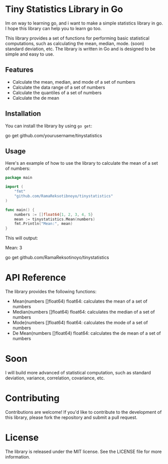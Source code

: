 # Tiny Statistics Library in Go

Im on way to learning go, and i want to make a simple statistics library in go. I hope this library can help you to learn go too.

This library provides a set of functions for performing basic statistical computations, such as calculating the mean, median, mode. (soon) standard deviation, etc. The library is written in Go and is designed to be simple and easy to use. 

## Features

- Calculate the mean, median, and mode of a set of numbers
- Calculate the data range of a set of numbers
- Calculate the quantiles of a set of numbers
- Calculate the de mean

## Installation

You can install the library by using `go get`:

go get github.com/yourusername/tinystatistics


## Usage

Here's an example of how to use the library to calculate the mean of a set of numbers:

```go
package main

import (
	"fmt"
	"github.com/RamaReksotibnoyo/tinystatistics"
)

func main() {
	numbers := []float64{1, 2, 3, 4, 5}
	mean := tinystatistics.Mean(numbers)
	fmt.Println("Mean:", mean)
}
```
This will output:

Mean: 3

go get github.com/RamaReksotinoyo/tinystatistics


# API Reference
The library provides the following functions:

- Mean(numbers []float64) float64: calculates the mean of a set of numbers
- Median(numbers []float64) float64: calculates the median of a set of numbers
- Mode(numbers []float64) float64: calculates the mode of a set of numbers
- De Mean(numbers []float64) float64: calculates the de mean of a set of numbers

# Soon
I will build more advanced of statistical computation, such as standard deviation, variance, correlation, covariance, etc.


# Contributing
Contributions are welcome! If you'd like to contribute to the development of this library, please fork the repository and submit a pull request.

# License
The library is released under the MIT license. See the LICENSE file for more information.